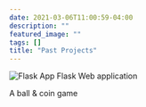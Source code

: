 ```yaml
---
date: 2021-03-06T11:00:59-04:00
description: ""
featured_image: ""
tags: []
title: "Past Projects"
---
```

![Flask App](/images/flaskweb.jpeg)
Flask Web application

A ball & coin game
